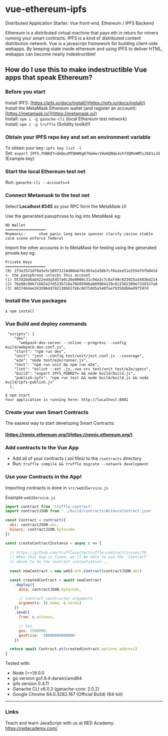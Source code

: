 # vue-ethereum-ipfs
Distributed Application Starter: Vue front-end, Ethereum / IPFS Backend

Ethereum is a distributed virtual machine that pays eth in return for miners running
your smart contracts. IPFS is a kind of distributed content distribution network. Vue
is a javascript framework for building client-side webapps. By keeping state inside
ethereum and using IPFS to deliver HTML, webapps can become nearly indestructible!

## How do I use this to make indestructible Vue apps that speak Ethereum? 

### Before you start

Install IPFS: [https://ipfs.io/docs/install/](https://ipfs.io/docs/install/) <br/>
Install the MetaMask Ethereum wallet (and register an account): [https://metamask.io/](https://metamask.io/) <br/>
Install: `npm i -g ganache-cli` (local Ethereum test network) <br/>
Install: `npm i -g truffle` (Solidity toolkit!) <br/>

### Obtain your IPFS repo key and set an environment variable
To obtain your key: `ipfs key list -l` <br/>
Set: `export IPFS_PUBKEY=QmQozMTQHW9g6fKmHerVHoKQNQo4zhfXQMsWMTuJ6D1sJd` (Example key)


### Start the local Ethereum test net <br/>
Run: `ganache-cli --accounts=4`


### Connect Metamask to the test net <br/>
Select **Localhost 8545** as your RPC form the MetaMask UI

Use the generated passphrase to log into MetaMask eg:
```
HD Wallet
==================
Mnemonic:      shoe panic long movie sponsor clarify casino stable calm scene enforce federal
```

Import the other accounts in to MetaMask for testing using the generated private key eg:
```
Private Keys
==================
(0) 2f3a3521d79a5e5c58972224d80a678c993a1a50b7cf8a2ee51e255e55fb041d <- the passphrase unlocks this account
(1) 557d2bd6ab422edda5d57a0c20e0908c31c94a3c7c8af40c923925a3403bd214
(2) 76e98c90b7168242fd523b718a76b95966ab09904129c011582369e7339327a8
(3) 683746dee343d96dd792130b01febc0d75dd5a540fae79350db6ed9f597d
```

### Install the Vue packages
```
$ npm install
```

### Vue Build and deploy commands
```
 "scripts": {
    "dev":
      "webpack-dev-server --inline --progress --config build/webpack.dev.conf.js",
    "start": "npm run dev",
    "unit": "jest --config test/unit/jest.conf.js --coverage",
    "e2e": "node test/e2e/runner.js",
    "test": "npm run unit && npm run e2e",
    "lint": "eslint --ext .js,.vue src test/unit test/e2e/specs",
    "build": "export IPFS_PUBKEY= && node build/build.js",
    "publish:ipfs": "npm run test && node build/build.js && node build/ipfs-publish.js"
  },
```

```
$ npm start
Your application is running here: http://localhost:8081
```

### Create your own Smart Contracts

The easiest way to start developing Smart Contracts: <br/>
#### [https://remix.ethereum.org/](https://remix.ethereum.org/)

### Add contracts to the Vue App

- Add all of your contracts (.sol files) to the `/contracts` directory
- Run: `truffle compile && truffle migrate --network development`

### Use your Contracts in the App!

Importing contracts is done in `src/web3Service.js` <br/>

Example `web3Service.js`
```js
import contract from 'truffle-contract'
import contractJSON from '../build/contracts/WitnessContract.json'

const Contract = contract({
  abi: contractJSON.abi,
  binary: contractJSON.bytecode
})

const createContractInstance = async c => {
 
  // https://github.com/trufflesuite/truffle-contract/issues/70
  // When this bug is fixed, we'll be able to use the 'Contract' 
  // above to do the contract instantiation...
 
  const newContract = new web3.eth.Contract(contractJSON.abi)

  const createdContract = await newContract
    .deploy({
      data: contractJSON.bytecode,

      // Contract constructor arguments
      arguments: [c.name, c.terms]
    })
    .send({
      from: c.witness,

      // Gas.
      gas: 1500000,
      gasPrice: '20000000000000'
    })

  return await Contract.at(createdContract.options.address)
}

```

Tested with:

* Node (>=)9.0.0
* go version go1.9.4 darwin/amd64
* ipfs version 0.4.11
* Ganache CLI v6.0.3 (ganache-core: 2.0.2)  
* Google Chrome 64.0.3282.167 (Official Build) (64-bit)

---
### Links

Teach and learn JavaScript with us at RED Academy: https://redacademy.com/

